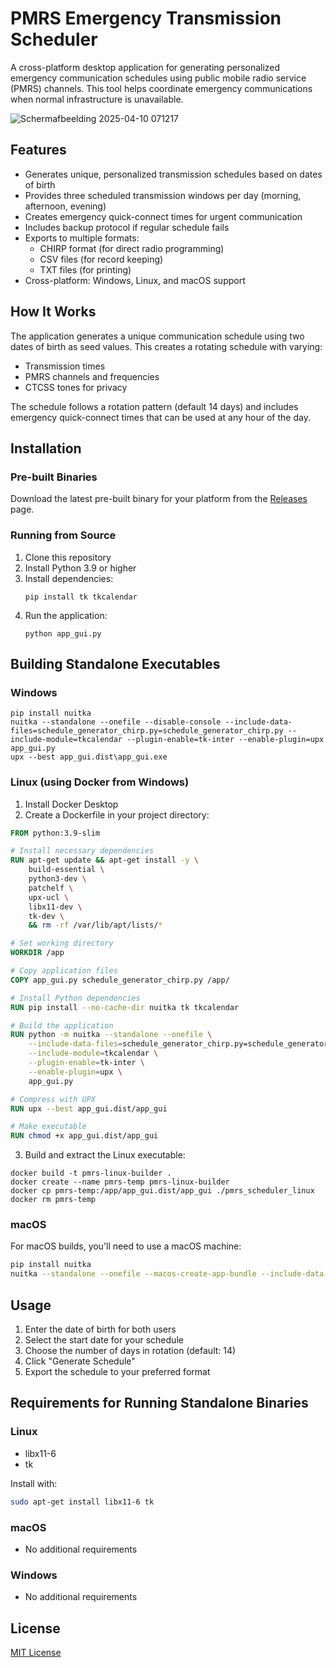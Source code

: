 # PMRS Emergency Transmission Scheduler

A cross-platform desktop application for generating personalized emergency communication schedules using public mobile radio service (PMRS) channels. This tool helps coordinate emergency communications when normal infrastructure is unavailable.

![Schermafbeelding 2025-04-10 071217](https://github.com/user-attachments/assets/641b123e-ddea-40ab-92d6-b2cdc98d3153)


## Features

- Generates unique, personalized transmission schedules based on dates of birth
- Provides three scheduled transmission windows per day (morning, afternoon, evening)
- Creates emergency quick-connect times for urgent communication
- Includes backup protocol if regular schedule fails
- Exports to multiple formats:
  - CHIRP format (for direct radio programming)
  - CSV files (for record keeping)
  - TXT files (for printing)
- Cross-platform: Windows, Linux, and macOS support

## How It Works

The application generates a unique communication schedule using two dates of birth as seed values. This creates a rotating schedule with varying:

- Transmission times
- PMRS channels and frequencies
- CTCSS tones for privacy

The schedule follows a rotation pattern (default 14 days) and includes emergency quick-connect times that can be used at any hour of the day.

## Installation

### Pre-built Binaries

Download the latest pre-built binary for your platform from the [Releases](https://github.com/yourusername/pmrs-scheduler/releases) page.

### Running from Source

1. Clone this repository
2. Install Python 3.9 or higher
3. Install dependencies:
   ```
   pip install tk tkcalendar
   ```
4. Run the application:
   ```
   python app_gui.py
   ```

## Building Standalone Executables

### Windows

```batch
pip install nuitka
nuitka --standalone --onefile --disable-console --include-data-files=schedule_generator_chirp.py=schedule_generator_chirp.py --include-module=tkcalendar --plugin-enable=tk-inter --enable-plugin=upx app_gui.py
upx --best app_gui.dist\app_gui.exe
```

### Linux (using Docker from Windows)

1. Install Docker Desktop
2. Create a Dockerfile in your project directory:

```dockerfile
FROM python:3.9-slim

# Install necessary dependencies
RUN apt-get update && apt-get install -y \
    build-essential \
    python3-dev \
    patchelf \
    upx-ucl \
    libx11-dev \
    tk-dev \
    && rm -rf /var/lib/apt/lists/*

# Set working directory
WORKDIR /app

# Copy application files
COPY app_gui.py schedule_generator_chirp.py /app/

# Install Python dependencies
RUN pip install --no-cache-dir nuitka tk tkcalendar

# Build the application
RUN python -m nuitka --standalone --onefile \
    --include-data-files=schedule_generator_chirp.py=schedule_generator_chirp.py \
    --include-module=tkcalendar \
    --plugin-enable=tk-inter \
    --enable-plugin=upx \
    app_gui.py

# Compress with UPX
RUN upx --best app_gui.dist/app_gui

# Make executable
RUN chmod +x app_gui.dist/app_gui
```

3. Build and extract the Linux executable:

```batch
docker build -t pmrs-linux-builder .
docker create --name pmrs-temp pmrs-linux-builder
docker cp pmrs-temp:/app/app_gui.dist/app_gui ./pmrs_scheduler_linux
docker rm pmrs-temp
```

### macOS

For macOS builds, you'll need to use a macOS machine:

```bash
pip install nuitka
nuitka --standalone --onefile --macos-create-app-bundle --include-data-files=schedule_generator_chirp.py=schedule_generator_chirp.py --include-module=tkcalendar --plugin-enable=tk-inter app_gui.py
```

## Usage

1. Enter the date of birth for both users
2. Select the start date for your schedule
3. Choose the number of days in rotation (default: 14)
4. Click "Generate Schedule"
5. Export the schedule to your preferred format

## Requirements for Running Standalone Binaries

### Linux
- libx11-6
- tk

Install with:
```bash
sudo apt-get install libx11-6 tk
```

### macOS
- No additional requirements

### Windows
- No additional requirements

## License

[MIT License](LICENSE)

